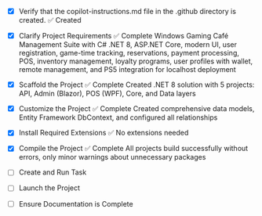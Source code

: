 <!-- Use this file to provide workspace-specific custom instructions to Copilot. For more details, visit https://code.visualstudio.com/docs/copilot/copilot-customization#_use-a-githubcopilotinstructionsmd-file -->
- [x] Verify that the copilot-instructions.md file in the .github directory is created. ✅ Created

- [x] Clarify Project Requirements ✅ Complete
	Windows Gaming Café Management Suite with C# .NET 8, ASP.NET Core, modern UI, user registration, game-time tracking, reservations, payment processing, POS, inventory management, loyalty programs, user profiles with wallet, remote management, and PS5 integration for localhost deployment

- [x] Scaffold the Project ✅ Complete
	Created .NET 8 solution with 5 projects: API, Admin (Blazor), POS (WPF), Core, and Data layers

- [x] Customize the Project ✅ Complete
	Created comprehensive data models, Entity Framework DbContext, and configured all relationships

- [x] Install Required Extensions ✅ No extensions needed

- [x] Compile the Project ✅ Complete
	All projects build successfully without errors, only minor warnings about unnecessary packages

- [ ] Create and Run Task
	<!--
	Verify that all previous steps have been completed.
	Check https://code.visualstudio.com/docs/debugtest/tasks to determine if the project needs a task. If so, use the create_and_run_task to create and launch a task based on package.json, README.md, and project structure.
	Skip this step otherwise.
	 -->

- [ ] Launch the Project
	<!--
	Verify that all previous steps have been completed.
	Prompt user for debug mode, launch only if confirmed.
	 -->

- [ ] Ensure Documentation is Complete
	<!--
	Verify that all previous steps have been completed.
	Verify that README.md and the copilot-instructions.md file in the .github directory exists and contains current project information.
	Clean up the copilot-instructions.md file in the .github directory by removing all HTML comments.
	 -->
